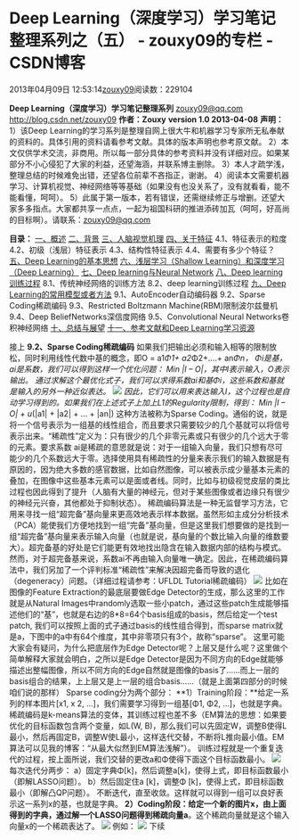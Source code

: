 
# Deep Learning（深度学习）学习笔记整理系列之（五） - zouxy09的专栏 - CSDN博客


2013年04月09日 12:53:14[zouxy09](https://me.csdn.net/zouxy09)阅读数：229104


**Deep Learning（深度学习）学习笔记整理系列**
zouxy09@qq.com
http://blog.csdn.net/zouxy09
**作者：Zouxy**
**version 1.0 2013-04-08**
**声明：**
1）该Deep Learning的学习系列是整理自网上很大牛和机器学习专家所无私奉献的资料的。具体引用的资料请看参考文献。具体的版本声明也参考原文献。
2）本文仅供学术交流，非商用。所以每一部分具体的参考资料并没有详细对应。如果某部分不小心侵犯了大家的利益，还望海涵，并联系博主删除。
3）本人才疏学浅，整理总结的时候难免出错，还望各位前辈不吝指正，谢谢。
4）阅读本文需要机器学习、计算机视觉、神经网络等等基础（如果没有也没关系了，没有就看看，能不能看懂，呵呵）。
5）此属于第一版本，若有错误，还需继续修正与增删。还望大家多多指点。大家都共享一点点，一起为祖国科研的推进添砖加瓦（呵呵，好高尚的目标啊）。请联系：zouxy09@qq.com

**目录：**
[一、概述](http://blog.csdn.net/zouxy09/article/details/8775360)
[二、背景](http://blog.csdn.net/zouxy09/article/details/8775360)
[三、人脑视觉机理](http://blog.csdn.net/zouxy09/article/details/8775360)
[四、关于特征](http://blog.csdn.net/zouxy09/article/details/8775488)
4.1、特征表示的粒度
4.2、初级（浅层）特征表示
4.3、结构性特征表示
4.4、需要有多少个特征？
[五、Deep Learning的基本思想](http://blog.csdn.net/zouxy09/article/details/8775518)
[六、浅层学习（Shallow Learning）和深度学习（Deep Learning）](http://blog.csdn.net/zouxy09/article/details/8775518)
[七、Deep learning与Neural Network](http://blog.csdn.net/zouxy09/article/details/8775518)
[八、Deep learning训练过程](http://blog.csdn.net/zouxy09/article/details/8775518)
8.1、传统神经网络的训练方法
8.2、deep learning训练过程
[九、Deep Learning的常用模型或者方法](http://blog.csdn.net/zouxy09/article/details/8775524)
9.1、AutoEncoder自动编码器
9.2、Sparse Coding稀疏编码
9.3、Restricted Boltzmann Machine(RBM)限制波尔兹曼机
9.4、Deep BeliefNetworks深信度网络
9.5、Convolutional Neural Networks卷积神经网络
[十、总结与展望](http://blog.csdn.net/zouxy09/article/details/8782018)
[十一、参考文献和Deep Learning学习资源](http://blog.csdn.net/zouxy09/article/details/8782018)

接上
**9.2、Sparse Coding稀疏编码**
如果我们把输出必须和输入相等的限制放松，同时利用线性代数中基的概念，即O = a1*Φ1+ a2*Φ2+….+ an*Φn， Φi是基，ai是系数，我们可以得到这样一个优化问题：
Min |I – O|，其中I表示输入，O表示输出。
通过求解这个最优化式子，我们可以求得系数ai和基Φi，这些系数和基就是输入的另外一种近似表达。
![](https://img-my.csdn.net/uploads/201304/09/1365483354_9315.jpg)
因此，它们可以用来表达输入I，这个过程也是自动学习得到的。如果我们在上述式子上加上L1的Regularity限制，得到：
Min |I – O| + u*(|a1| + |a2| + … + |an|)
这种方法被称为Sparse Coding。通俗的说，就是将一个信号表示为一组基的线性组合，而且要求只需要较少的几个基就可以将信号表示出来。“稀疏性”定义为：只有很少的几个非零元素或只有很少的几个远大于零的元素。要求系数 ai是稀疏的意思就是说：对于一组输入向量，我们只想有尽可能少的几个系数远大于零。选择使用具有稀疏性的分量来表示我们的输入数据是有原因的，因为绝大多数的感官数据，比如自然图像，可以被表示成少量基本元素的叠加，在图像中这些基本元素可以是面或者线。同时，比如与初级视觉皮层的类比过程也因此得到了提升（人脑有大量的神经元，但对于某些图像或者边缘只有很少的神经元兴奋，其他都处于抑制状态）。
稀疏编码算法是一种无监督学习方法，它用来寻找一组“超完备”基向量来更高效地表示样本数据。虽然形如主成分分析技术（PCA）能使我们方便地找到一组“完备”基向量，但是这里我们想要做的是找到一组“超完备”基向量来表示输入向量（也就是说，基向量的个数比输入向量的维数要大）。超完备基的好处是它们能更有效地找出隐含在输入数据内部的结构与模式。然而，对于超完备基来说，系数ai不再由输入向量唯一确定。因此，在稀疏编码算法中，我们另加了一个评判标准“稀疏性”来解决因超完备而导致的退化（degeneracy）问题。（详细过程请参考：UFLDL Tutorial稀疏编码）
![](https://img-my.csdn.net/uploads/201304/09/1365483386_5095.jpg)
比如在图像的Feature Extraction的最底层要做Edge Detector的生成，那么这里的工作就是从Natural Images中randomly选取一些小patch，通过这些patch生成能够描述他们的“基”，也就是右边的8*8=64个basis组成的basis，然后给定一个test patch, 我们可以按照上面的式子通过basis的线性组合得到，而sparse matrix就是a，下图中的a中有64个维度，其中非零项只有3个，故称“sparse”。
这里可能大家会有疑问，为什么把底层作为Edge Detector呢？上层又是什么呢？这里做个简单解释大家就会明白，之所以是Edge Detector是因为不同方向的Edge就能够描述出整幅图像，所以不同方向的Edge自然就是图像的basis了……而上一层的basis组合的结果，上上层又是上一层的组合basis……（就是上面第四部分的时候咱们说的那样）
Sparse coding分为两个部分：
**1）Training阶段：**给定一系列的样本图片[x1, x 2, …]，我们需要学习得到一组基[Φ1, Φ2, …]，也就是字典。
稀疏编码是k-means算法的变体，其训练过程也差不多（EM算法的思想：如果要优化的目标函数包含两个变量，如L(W, B)，那么我们可以先固定W，调整B使得L最小，然后再固定B，调整W使L最小，这样迭代交替，不断将L推向最小值。EM算法可以见我的博客：“从最大似然到EM算法浅解”）。
训练过程就是一个重复迭代的过程，按上面所说，我们交替的更改a和Φ使得下面这个目标函数最小。
![](https://img-my.csdn.net/uploads/201304/09/1365483429_5706.jpg)
每次迭代分两步：
a）固定字典Φ[k]，然后调整a[k]，使得上式，即目标函数最小（即解LASSO问题）。
b）然后固定住a [k]，调整Φ [k]，使得上式，即目标函数最小（即解凸QP问题）。
不断迭代，直至收敛。这样就可以得到一组可以良好表示这一系列x的基，也就是字典。
**2）Coding阶段：**给定一个新的图片x，由上面得到的字典，通过解一个LASSO问题得到稀疏向量**a**。这个稀疏向量就是这个输入向量x的一个稀疏表达了。
![](https://img-my.csdn.net/uploads/201304/09/1365483467_1398.jpg)
例如：
![](https://img-my.csdn.net/uploads/201304/09/1365483491_9524.jpg)
下续

